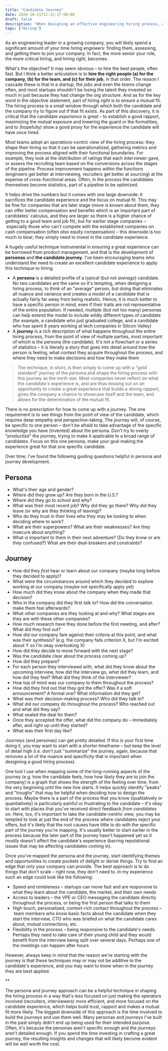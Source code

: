 ```yaml
---
title: "Candidate Journey"
date: 2020-10-21T12:32:17-08:00
draft: false
description: "When designing an effective engineering hiring process, consider adopting an important tool in Product Managers' toolkit: build a Candidate Journey."
tags: ["Hiring"]
---
```

As an engineering leader in a growing company, you will likely spend a significant amount of your time hiring engineers: finding them, assessing, and getting them to join your company. In fact, the more senior your role, the more critical hiring, and hiring _right_, becomes.

What's the objective? It may seem obvious – to hire the best people, often fast. But I think a better articulation is to **hire the right people (a) for the company, (b) for the team, and (c) for their job**, in that order. The reason I cascade these is that in a startup, the _jobs_ and even the _teams_ change often, and most startups shouldn't be losing the talent they invested so much in just because they had change the org structure. And as for the key word in the objective statement, part of hiring _right_ is to ensure a _mutual_ fit. The hiring process is a small window through which both the candidate and the company try to figure out if that fit exists. As part of this discovery, it is critical that the candidate _experience_ is great – to establish a good rapport, maximizing the mutual exposure and lowering the guard or the formalities, and to (hopefully) show a good proxy for the experience the candidate will have once hired.

Most teams adopt an _operations-centric_ view of the hiring process: they shape their hiring so that it can be operationalized, gathering metrics and improving the process aligned with their functional boundaries. For example, they look at the distribution of ratings that each interviewer gave, or assess the recruiting team based on the conversions across the stages of the pipeline. Process improvement happens within the functions (engineers get better at interviewing, recruiters get better at sourcing) at the expense of cross-functional areas. Often, in the process the candidates themselves become statistics, part of a pipeline to be optimized.

It helps drive the numbers but it comes with one large downside: it sacrifices the candidate experience and the focus on mutual fit. This may be fine for companies that are later stage (more is known about them, they can offer better compensation and benefits which is an important part of candidates' calculus, and they are larger so there is a higher chance of getting to a good team and job fit), but for earlier stage companies – especially those who can't compete with the established companies on cash compensation (often _also_ equity compensation) – this downside is too much to bear; they simply need to invest in the candidate experience. 

A hugely useful technique instrumental in ensuring a great experience can be borrowed from product management, and that is the development of **personas** and **the candidate journey**. I've been encouraging teams who understand the need to create an excellent candidate experience to apply this technique to hiring.
* A **persona** is a detailed profile of a _typical_ (but not _average_) candidate. No two candidates are the same so it's tempting, when designing a hiring process, to think of an "average" person, but doing that eliminates all nuance and variance and creates a model of a candidate that is actually fairly far away from being realistic. Hence, it is much better to have a specific person in mind, even if their traits are not representative of the entire population. If needed, multiple (but not too many) personas can help extend the model to include wildly different types of candidate (for example, a candidate who just graduated college, and a candidate who has spent 8 years working at tech companies in Silicon Valley)
* A **journey** is a rich description of what happens throughout the entire hiring process, from the point of view of multiple parties, most important of which is the persona (the candidate). It's not a flowchart or a series of statistics – it is literally a story that goes into detail around how the person is feeling, what context they acquire throughout the process, and where they need to make decisions and how they make them

> The technique, in short, is then simply to come up with a "gold standard" _journey_ of the _persona_ and shape the hiring process with this journey as the north star. Most companies never reflect on what the _candidate's_ experience is, and are thus missing out on an opportunity to create a great experience that builds a strong rapport, gives the company a chance to showcase itself and the team, and allows for the determination of the mutual fit.

There is no prescription for how to come up with a journey. The one requirement is to see things from the point of view of the candidate, which requires deep empathy and perspective-taking. The journey will, of course, be specific to one person – don't be afraid to take advantage of the specific knowledge you have (invented) about the persona. Don't try to overly "productize" the journey, trying to make it applicable to a broad range of candidates. Focus on this one persona, make your goal making the experience great for that one specific candidate.

Over time, I've found the following guiding questions helpful in persona and journey development.

## Persona

* What's their age and gender?
* Where did they grow up? Are they born in the U.S.?
* Where did they go to school and why?
* What was their most recent job? Why did they go there? Why did they leave (or why are they thinking of leaving)?
* Who do they trust in their lives who they may be looking to when deciding where to work?
* What are their superpowers? What are their weaknesses? Are they insecure about anything?
* What is important to them in their next adventure? (Do they know or are they confused?) What are their deal-breakers and constraints?

## Journey

* How did they _first_ hear or learn about our company (maybe long before they decided to apply)?
* What were the circumstances around which they decided to explore working at our company (maybe not specifically apply yet)
* How much did they know about the company when they made that decision?
* Who in the company did they first talk to? How did the conversation make them feel afterwards?
* What other companies are they looking at and why? What stages are they are with these other companies?
* How much research have they done before the first meeting, and after? What did they find out?
* How did our company fare against their criteria at this point, and what was their synthesis? (e.g. the company fails criterion X, but I'm excited about Y so I'm okay overlooking X)
* How did they decide to move forward with the next stage?
* Was the candidate clear about the process coming up?
* How did they prepare?
* For each person they interviewed with, what did they know about the upcoming interview, how did the interview go, what did they learn, and how did they feel? What did they think of the interviewer?
* How top of mind was our company to them throughout the process?
* How did they find out that they got the offer? Was it a soft announcement? A formal one? What information did they get?
* What was their decision-making process? Who did they talk to?
* What did our company do throughout the process? Who reached out and what did they say?
* What sealed the deal for them?
* Once they accepted the offer, what did the company do – immediately after, and right up until they started?
* What was their first day like?

Journeys (and personas) can get pretty detailed. If this is your first time doing it, you may want to start with a shorter timeframe – but keep the level of detail high (i.e. don't just "summarize" the journey, again, because that removes a lot of the nuance and specificity that is important when desigining a good hiring process).

One tool I use when mapping some of the long-running aspects of the journey (e.g. how the candidate feels, how how likely they are to join the company) is a graph that shows the strength of the feeling over time, from the very beginning until the new hire starts. It helps quickly identify "peaks" and "troughs" that may be helpful when deciding how to design the process. Maybe there is a part of the process that you know (qualitatively or quantiatively) is particularly painful or frustrating to the candidate – it's okay to start with places that you've received direct feedback _from candidates_ on. Here, too, it's important to take the candidate-centric view; you may be tempted to look at just the end of the process where candidates reject your offers, but it's likely that the root causes have little to do with the specific part of the journey you're mapping. It's usually better to start earlier in the process because the later part of the journey hasn't happened yet so it mostly doesn't affect the candidate's experience (barring reputational issues that may be affecting candidates coming in).

Once you've mapped the persona and the journey, start identifying themes and opportunities to create pockets of delight or derisk things. Try to find an edge that only your company can provide. The best approach is to do things that don't scale – right now, they don't need to. In my experience such an edge could look like the following:
* Speed and nimbleness – startups can move fast and are responsive to what they learn about the candidate, the market, and their own needs
* Access to leaders – the VPE or CEO messaging the candidate directly throughout the process, or being the first person that talks to them
* High touch, personalized, context-rich contact throughout the process – team members who know basic facts about the candidate when they start the interview, CTO who was briefed on what the candidate cares about, mutual connections, etc.
* Flexibility in the process – being responsive to the candidate's needs. Perhaps they need to take care of their young child and they would benefit from the interview being split over several days. Perhaps one of the meetings can happen after hours

However, always keep in mind that the reason we're starting with the journey is that these techniques may or may not be additive to the candidate's experience, and you may want to know when in the journey they are best applied.

**

The persona and journey approach can be a helpful technique in shaping the hiring process in a way that's less focused on just making the operators involved (recruiters, interviewers) more efficient, and more focused on the candidate experience, which helps build trust, rapport and makes a mutual fit more likely. The biggest downside of this approach is the time involved to build the journeys and use them well. Many personas and journeys I've built in the past simply didn't end up being used for their intended purpose. Often, it's because the personas aren't specific enough and the journeys aren't detailed enough. If you spend the time investing in crafting a great journey, the resulting insights and changes that will likely become evident will be well worth the cost.
